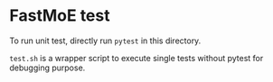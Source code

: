FastMoE test
===

To run unit test, directly run `pytest` in this directory.

`test.sh` is a wrapper script to execute single tests without pytest for
debugging purpose.

